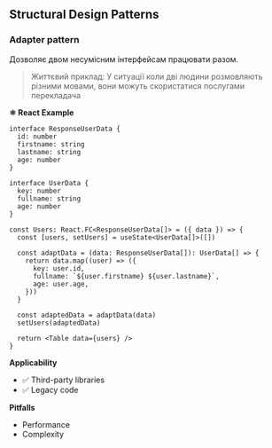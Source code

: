 ## Structural Design Patterns

### Adapter pattern

Дозволяє двом несумісним інтерфейсам працювати разом.

> Життєвий приклад: У ситуації коли дві людини розмовляють різними мовами, вони можуть скористатися послугами перекладача

**⚛️ React Example**

```tsx
interface ResponseUserData {
  id: number
  firstname: string
  lastname: string
  age: number
}

interface UserData {
  key: number
  fullname: string
  age: number
}

const Users: React.FC<ResponseUserData[]> = ({ data }) => {
  const [users, setUsers] = useState<UserData[]>([])

  const adaptData = (data: ResponseUserData[]): UserData[] => {
    return data.map((user) => ({
      key: user.id,
      fullname: `${user.firstname} ${user.lastname}`,
      age: user.age,
    }))
  }

  const adaptedData = adaptData(data)
  setUsers(adaptedData)

  return <Table data={users} />
}
```

**Applicability**

- ✅ Third-party libraries
- ✅ Legacy code

**Pitfalls**

- Performance
- Complexity
